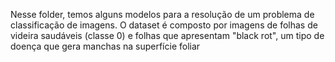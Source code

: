 Nesse folder, temos alguns modelos para a resolução de um problema de classificação de imagens.
O dataset é composto por imagens de folhas de videira saudáveis (classe 0) e folhas que apresentam "black rot", um tipo de doença que gera manchas na superfície foliar
